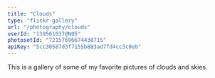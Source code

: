 ```yaml
---
title: "Clouds"
type: "flickr-gallery"
url: "/photography/clouds"
userId: "139561037@N05"
photosetId: "72157696674430715"
apiKey: "5cc30587d3f7155b883ad7fd4cc3c0eb"
---
```


This is a gallery of some of my favorite pictures of clouds and skies.
